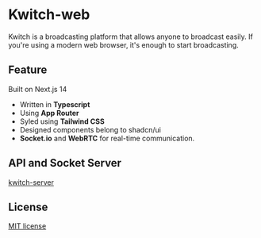# Kwitch-web

Kwitch is a broadcasting platform that allows anyone to broadcast easily. If you're using a modern web browser, it's enough to start broadcasting.

## Feature

Built on Next.js 14

- Written in **Typescript**
- Using **App Router**
- Syled using **Tailwind CSS**
- Designed components belong to shadcn/ui
- **Socket.io** and **WebRTC** for real-time communication.

## API and Socket Server

[kwitch-server](https://github.com/SA-TermProject-Team-Kwitch/kwitch-server)

## License

[MIT license](https://github.com/SA-TermProject-Team-Kwitch/kwitch-web/edit/main/LICENCE)
